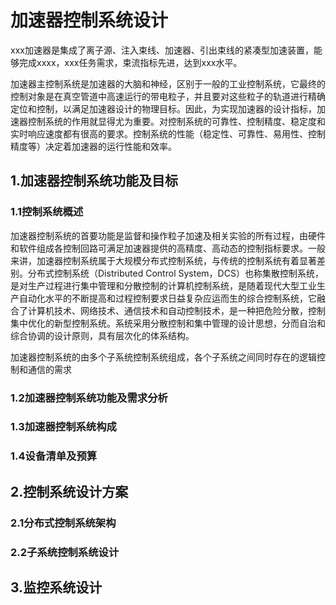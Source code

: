 # 加速器控制系统设计

xxx加速器是集成了离子源、注入束线、加速器、引出束线的紧凑型加速装置，能够完成xxxx，xxx任务需求，束流指标先进，达到xxx水平。

加速器主控制系统是加速器的大脑和神经，区别于一般的工业控制系统，它最终的控制对象是在真空管道中高速运行的带电粒子，并且要对这些粒子的轨道进行精确定位和控制，以满足加速器设计的物理目标。因此，为实现加速器的设计指标，加速器控制系统的作用就显得尤为重要。对控制系统的可靠性、控制精度、稳定度和实时响应速度都有很高的要求。控制系统的性能（稳定性、可靠性、易用性、控制精度等）决定着加速器的运行性能和效率。

## 1.加速器控制系统功能及目标

### 1.1控制系统概述

加速器控制系统的首要功能是监督和操作粒子加速及相关实验的所有过程，由硬件和软件组成各控制回路可满足加速器提供的高精度、高动态的控制指标要求。一般来讲，加速器控制系统属于大规模分布式控制系统，与传统的控制系统有着显著差别。分布式控制系统（Distributed Control System，DCS）也称集散控制系统，是对生产过程进行集中管理和分散控制的计算机控制系统，是随着现代大型工业生产自动化水平的不断提高和过程控制要求日益复杂应运而生的综合控制系统，它融合了计算机技术、网络技术、通信技术和自动控制技术，是一种把危险分散，控制集中优化的新型控制系统。系统采用分散控制和集中管理的设计思想，分而自治和综合协调的设计原则，具有层次化的体系结构。

加速器控制系统的由多个子系统控制系统组成，各个子系统之间同时存在的逻辑控制和通信的需求

### 1.2加速器控制系统功能及需求分析

### 1.3加速器控制系统构成
### 1.4设备清单及预算


## 2.控制系统设计方案

### 2.1分布式控制系统架构

### 2.2子系统控制系统设计

## 3.监控系统设计